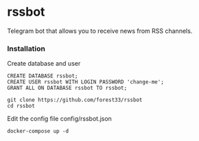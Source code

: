 # rssbot

Telegram bot that allows you to receive news from RSS channels.

### Installation

Create database and user
```
CREATE DATABASE rssbot;
CREATE USER rssbot WITH LOGIN PASSWORD 'change-me';
GRANT ALL ON DATABASE rssbot TO rssbot;
```

```
git clone https://github.com/forest33/rssbot
cd rssbot
```

Edit the config file config/rssbot.json

```
docker-compose up -d
```
